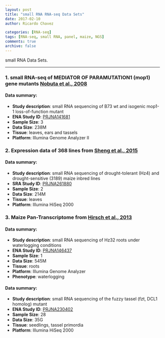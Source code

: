 ```yaml
---
layout: post
title: "small RNA RNA-seq Data Sets"
date: 2017-02-10
author: Ricardo Chavez

categories: [RNA-seq]
tags: [RNA-seq, small RNA, panel, maize, NGS]
comments: true
archive: false
---
```


small RNA Data Sets.

------

### 1. small RNA-seq of MEDIATOR OF PARAMUTATION1 (mop1) gene mutants [Nobuta et al., 2008](http://www.pnas.org/content/105/39/14958)

#### Data summary:
- **Study description**: small RNA sequencing of B73 wt and isogenic mop1-1 loss-of-function mutant
- **ENA Study ID**: [PRJNA141681](http://www.ebi.ac.uk/ena/data/view/PRJNA141681)
- **Sample Size**: 3
- **Data Size**: 238M
- **Tissue**: leaves, ears and tassels
- **Platform**: Illumina Genome Analyzer II

### 2. Expression data of 368 lines from [Sheng et al., 2015](http://www.ijbs.com/v11p0781.htm)

#### Data summary:
- **Study description**: small RNA sequencing of drought-tolerant (Hz4) and drought-sensitive (3189) maize inbred lines
- **SRA Study ID**: [PRJNA261880](http://www.ebi.ac.uk/ena/data/view/PRJNA261880)
- **Sample Size**: 2
- **Data Size**: 214M
- **Tissue**: leaves
- **Platform**: Illumina HiSeq 2000

### 3. Maize Pan-Transcriptome from [Hirsch et al., 2013](https://www.ncbi.nlm.nih.gov/pmc/articles/PMC3963563/)

#### Data summary:
- **Study description**: small RNA sequencing of Hz32 roots under waterlogging conditions
- **ENA Study ID**: [PRJNA146437](http://www.ebi.ac.uk/ena/data/view/PRJNA146437)
- **Sample Size**: 1
- **Data Size**: 545M
- **Tissue**: roots
- **Platform**: Illumina Genome Analyzer
- **Phenotype**: waterlogging

#### Data summary:
- **Study description**: small RNA sequencing of the fuzzy tassel (fzt, DCL1 homolog) mutant
- **ENA Study ID**: [PRJNA230402](http://www.ebi.ac.uk/ena/data/view/PRJNA230402)
- **Sample Size**: 28
- **Data Size**: 35G
- **Tissue**: seedlings, tassel primordia
- **Platform**: Illumina HiSeq 2000
